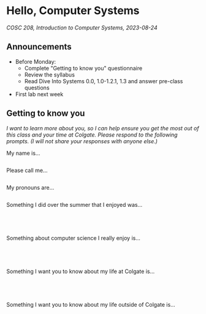 # Hello, Computer Systems
_COSC 208, Introduction to Computer Systems, 2023-08-24_

## Announcements
* Before Monday:
    * Complete "Getting to know you" questionnaire
    * Review the syllabus
    * Read Dive Into Systems 0.0, 1.0-1.2.1, 1.3 and answer pre-class questions
* First lab next week

## Getting to know you
*I want to learn more about you, so I can help ensure you get the most out of this class and your time at Colgate. Please respond to the following prompts. (I will not share your responses with anyone else.)*

My name is...
```

```

Please call me...
```

```

My pronouns are...
```

```

Something I did over the summer that I enjoyed was...
```




```

Something about computer science I really enjoy is...
```




```

Something I want you to know about my life at Colgate is...
```




```
Something I want you to know about my life outside of Colgate is...



```c

```
